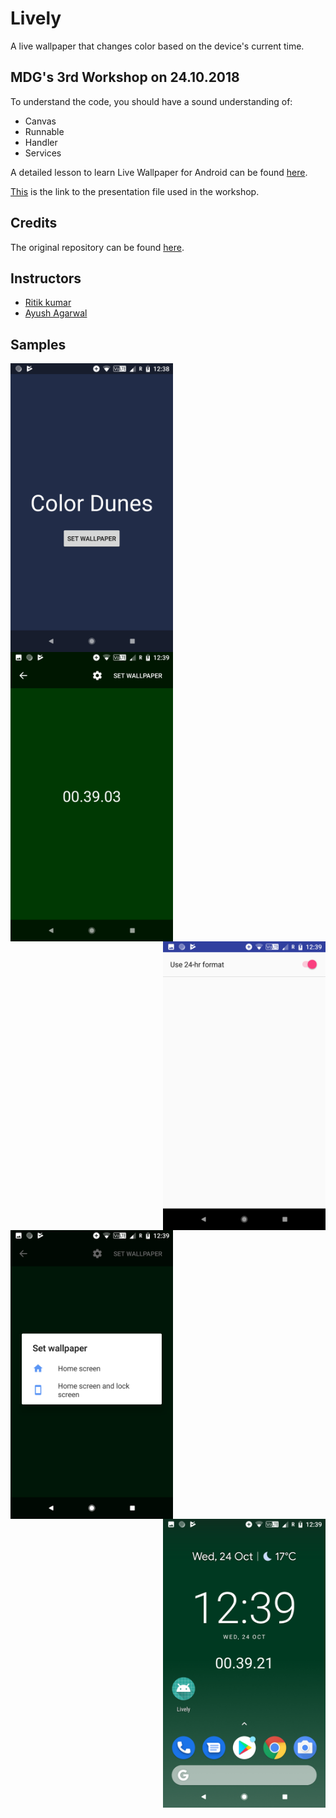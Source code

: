 # Lively
A live wallpaper that changes color based on the device's current time.

## MDG's 3rd Workshop on 24.10.2018

To understand the code, you should have a sound understanding of:
* Canvas
* Runnable
* Handler
* Services

A detailed lesson to learn Live Wallpaper for Android can be found [here](http://www.vogella.com/tutorials/AndroidLiveWallpaper/article.html). 

[This](https://docs.google.com/presentation/d/1TfcHP1aXUsSqKrml6_s-DaSprHY80A5qVKKafHNdrwA/edit?usp=sharing) is the link to the presentation file used in the workshop.

## Credits
The original repository can be found [here](https://github.com/KarthikRIyer/ColorDunes-Wallpaper).

## Instructors
* [Ritik kumar](https://github.com/dev-ritik)
* [Ayush Agarwal](https://github.com/aagarwal1012)


## Samples
<img src="/lively/images/im1.png" align="left" width="260" >
<img src="/lively/images/im2.png" align="center" width="260" >
<img src="/lively/images/im3.png" align="right" width="260" >
<img src="/lively/images/im4.png" align="left" width="260" >
<img src="/lively/images/im5.png" align="right" width="260" >
